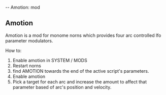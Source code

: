 -- Amotion: mod

## Amotion

Amotion is a mod for monome norns which provides four arc controlled lfo parameter modulators.

How to:

1. Enable amotion in SYSTEM / MODS
2. Restart norns
3. find AMOTION towards the end of the active script's parameters.
4. Enable amotion
5. Pick a target for each arc and increase the amount to affect that parameter based of arc's position and velocity.
